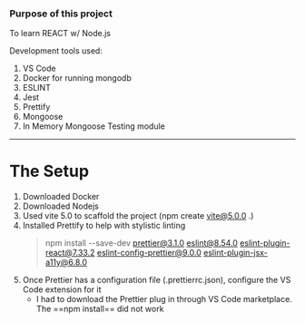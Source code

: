 ### Purpose of this project

To learn REACT w/ Node.js

Development tools used:

1. VS Code
2. Docker for running mongodb
3. ESLINT
4. Jest
5. Prettify
6. Mongoose
7. In Memory Mongoose Testing module

---

# The Setup

1. Downloaded Docker
2. Downloaded Nodejs
3. Used vite 5.0 to scaffold the project (npm create vite@5.0.0 .)
4. Installed Prettify to help with stylistic linting
   > npm install --save-dev prettier@3.1.0 eslint@8.54.0 eslint-plugin-react@7.33.2 eslint-config-prettier@9.0.0 eslint-plugin-jsx-a11y@6.8.0
5. Once Prettier has a configuration file (.prettierrc.json), configure the VS Code extension for it
   - I had to download the Prettier plug in through VS Code marketplace. The ==npm install== did not work
